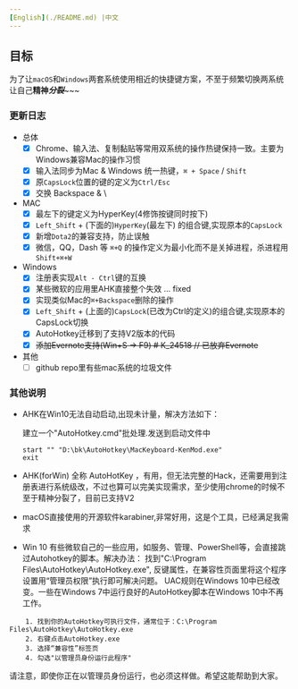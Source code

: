 ```yaml
---
[English](./README.md) |中文
---
```


## 目标

 为了让`macOS`和`Windows`两套系统使用相近的快捷键方案，不至于频繁切换两系统让自己**精神*****分裂***~~~

### 更新日志

- 总体
    - [x] Chrome、输入法、复制黏贴等常用双系统的操作热键保持一致。主要为Windows兼容Mac的操作习惯
    - [x] 输入法同步为Mac & Windows 统一热键，`⌘ + Space` / `Shift`
    - [x] 原`CapsLock`位置的键的定义为`Ctrl/Esc`
    - [x] 交换 Backspace & \
- MAC
    - [x] 最左下的键定义为HyperKey(4修饰按键同时按下)
    - [x] `Left_Shift` + (下面的)`HyperKey`(最左下) 的组合键,实现原本的`CapsLock`
    - [x] 新增`Dota2`的兼容支持，防止误触
    - [x] 微信，QQ，Dash 等 `⌘+Q` 的操作定义为最小化而不是关掉进程，杀进程用 `Shift+⌘+W`
- Windows
    - [x] 注册表实现`Alt - Ctrl`键的互换
    - [x] 某些微软的应用里AHK直接整个失效 ... fixed
    - [x] 实现类似Mac的`⌘+Backspace`删除的操作
    - [x] `Left_Shift` + (上面的)`CapsLock`(已改为Ctrl的定义)的组合键,实现原本的CapsLock切换
    - [x] AutoHotkey迁移到了支持V2版本的代码
    - [x] ~~添加Evernote支持(Win+S -> F9)  # K_24518 // 已放弃Evernote~~
- 其他
    - [ ] github repo里有些mac系统的垃圾文件

### 其他说明

- AHK在Win10无法自动启动,出现未计量，解决方法如下：

    建立一个"AutoHotkey.cmd"批处理.发送到启动文件中

    ```shell
    start "" "D:\bk\AutoHotkey\MacKeyboard-KenMod.exe"
    exit
    ```

- AHK(forWin) 全称 AutoHotKey ，有用，但无法完整的Hack，还需要用到注册表进行系统级改，不过也算可以完美实现需求，至少使用chrome的时候不至于精神分裂了，目前已支持V2

- macOS直接使用的开源软件karabiner,非常好用，这是个工具，已经满足我需求

- Win 10 有些微软自己的一些应用，如服务、管理、PowerShell等，会直接跳过Autohotkey的脚本。解决办法：
  找到"C:\Program Files\AutoHotkey\AutoHotkey.exe", 反键属性，在兼容性页面里将这个程序设置用“管理员权限”执行即可解决问题。
  UAC规则在Windows 10中已经改变。一些在Windows 7中运行良好的AutoHotkey脚本在Windows 10中不再工作。
```
	1. 找到你的AutoHotkey可执行文件，通常位于：C:\Program Files\AutoHotkey\AutoHotkey.exe
	2. 右键点击AutoHotkey.exe
	3. 选择“兼容性”标签页
	4. 勾选"以管理员身份运行此程序"
```
  请注意，即使你正在以管理员身份运行，也必须这样做。希望这能帮助到大家。

